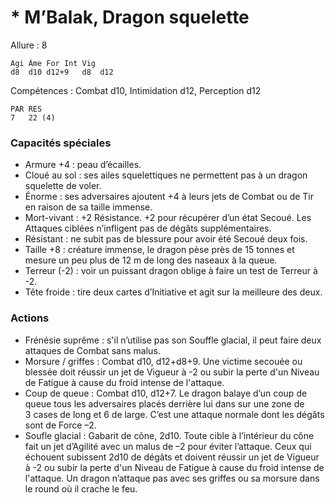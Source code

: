 # * M’Balak, Dragon squelette

Allure : 8

	Agi	Âme	For	Int	Vig
	d8	d10	d12+9	d8	d12

Compétences : Combat d10, Intimidation d12, Perception d12

	PAR	RES
	7	22 (4)

### Capacités spéciales
- Armure +4 : peau d’écailles.
- Cloué au sol : ses ailes squelettiques ne permettent pas à un dragon squelette de voler.
- Énorme : ses adversaires ajoutent +4 à leurs jets de Combat ou de Tir en raison de sa taille immense.
- Mort-vivant : +2 Résistance. +2 pour récupérer d’un état Secoué. Les Attaques ciblées n’infligent pas de dégâts supplémentaires.
- Résistant : ne subit pas de blessure pour avoir été Secoué deux fois.
- Taille +8 : créature immense, le dragon pèse près de 15 tonnes et mesure un peu plus de 12 m de long des naseaux à la queue.
- Terreur (-2) : voir un puissant dragon oblige à faire un test de Terreur à -2.
- Tête froide : tire deux cartes d’Initiative et agit sur la meilleure des deux.

### Actions
- Frénésie suprême : s'il n’utilise pas son Souffle glacial, il peut faire deux attaques de Combat sans malus.
- Morsure / griffes : Combat d10, d12+d8+9. Une victime secouée ou blessée doit réussir un jet de Vigueur à -2 ou subir la perte d'un Niveau de Fatigue à cause du froid intense de l'attaque.
- Coup de queue : Combat d10, d12+7. Le dragon balaye d’un coup de queue tous les adversaires placés derrière lui dans sur une zone de 3 cases de long et 6 de large. C’est une attaque normale dont les dégâts sont de Force –2.
- Soufle glacial :	Gabarit de cône, 2d10. Toute cible à l’intérieur du cône fait un jet d’Agilité avec un malus de –2 pour éviter l’attaque. Ceux qui échouent subissent 2d10 de dégâts et doivent réussir un jet de Vigueur à -2 ou subir la perte d'un Niveau de Fatigue à cause du froid intense de l'attaque. Un dragon n’attaque pas avec ses griffes ou sa morsure dans le round où il crache le feu.
